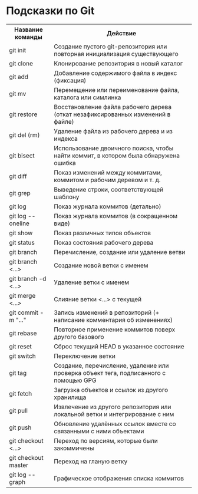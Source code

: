 # Подсказки по Git

<table>
    <tr>
        <th>Название команды</th>
        <th>Действие</th>
    </tr>
    <tr>
        <td>git init</td>
        <td>Создание пустого git-репозитория или повторная инициализация существующего</td>
    </tr>
    <tr>
        <td>git clone</td>
        <td>Клонирование репозитория в новый каталог</td>
    </tr>
    <tr>
        <td>git add</td>
        <td>Добавление содержимого файла в индекс (фиксация)</td>
    </tr>
    <tr> 
        <td>git mv</td>
        <td>Перемещение или переименование файла, каталога или симлинка</td>
    </tr>
    <tr> 
        <td>git restore</td>
        <td>Восстановление файла рабочего дерева (откат незафиксированных изменений в файле)</td>
    </tr>
     <tr> 
        <td>git del (rm)</td>
        <td>Удаление файла из рабочего дерева и из индекса</td>
    </tr>
    <tr> 
        <td>git bisect</td>
        <td>Использование двоичного поиска, чтобы найти коммит, в котором была обнаружена ошибка</td>
    </tr>
    <tr> 
        <td>git diff</td>
        <td>Показ изменений между коммитами, коммитом и рабочим деревом и т. д.</td>
    </tr>
    <tr> 
        <td>git grep</td>
        <td>Выведение строки, соответствующей шаблону</td>
    </tr>
    <tr> 
        <td>git log</td>
        <td>Показ журнала коммитов (детально)</td>
    </tr>
    <tr> 
        <td>git log --oneline</td>
        <td>Показ журнала коммитов (в сокращенном виде)</td>
    </tr>
    <tr> 
        <td>git show</td>
        <td>Показ различных типов объектов</td>
    </tr>
    <tr> 
        <td>git status</td>
        <td>Показ состояния рабочего дерева</td>
    </tr>
    <tr> 
        <td>git branch</td>
        <td>Перечисление, создание или удаление ветви</td>
    </tr>
    <tr> 
        <td>git branch <...></td>
        <td>Создание новой ветки с именем</td>
    </tr>
    <tr> 
        <td>git branch -d <...></td>
        <td>Удаление ветки с именем</td>
    </tr>
    <tr> 
        <td>git merge <...></td>
        <td>Слияние ветки <...> с текущей</td>
    </tr>
    <tr> 
        <td>git commit -m "..."</td>
        <td>Запись изменений в репозиторий (+ написание комментария об изменениях)</td>
    </tr>
     <tr> 
        <td>git rebase</td>
        <td>Повторное применение коммитов поверх другого базового</td>
    </tr>
    <tr> 
        <td>git reset</td>
        <td>Сброс текущий HEAD в указанное состояние</td>
    </tr>
    <tr> 
        <td>git switch</td>
        <td>Переключение ветки</td>
    </tr>
    <tr> 
        <td>git tag</td>
        <td>Создание, перечисление, удаление или проверка объект тега, подписанного с помощью GPG</td>
    </tr>
    <tr> 
        <td>git fetch</td>
        <td>Загрузка объектов и ссылок из другого хранилища</td>
    </tr>
    <tr> 
        <td>git pull</td>
        <td>Извлечение из другого репозитория или локальной ветки и интегрирование с ним</td>
    </tr>
    <tr> 
        <td>git push</td>
        <td>Обновление удалённых ссылок вместе со связанными с ними объектами</td>
    </tr>
    <tr> 
        <td>git checkout <...></td>
        <td>Переход по версиям, которые были закоммичены</td>
    </tr>
    <tr> 
        <td>git checkout master</td>
        <td>Переход на гланую ветку</td>
    </tr>
    <tr> 
        <td>git log --graph</td>
        <td>Графическое отображения списка коммитов</td>
    </tr>
</table>